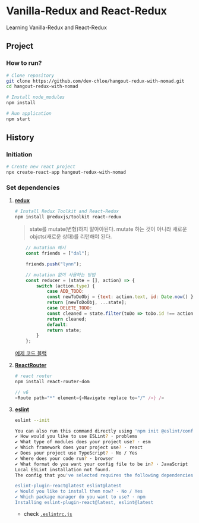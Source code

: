 # Vanilla-Redux and React-Redux

Learning Vanilla-Redux and React-Redux

## Project

### How to run?

```bash
# Clone repository
git clone https://github.com/dev-chloe/hangout-redux-with-nomad.git
cd hangout-redux-with-nomad

# Install node_modules
npm install

# Run application
npm start
```

## History

### Initiation

```bash
# Create new react project
npx create-react-app hangout-redux-with-nomad
```

### Set dependencies

1. [**redux**](https://redux.js.org/)

    ```bash
    # Install Redux Toolkit and React-Redux
    npm install @reduxjs/toolkit react-redux
    ```

    > state를 mutate(변형)하지 말아야된다.
    > mutate 하는 것이 아니라 새로운 objcts(새로운 상태)를 리턴해야 된다.

    ```javascript
        // mutation 예시
        const friends = ["dal"];

        friends.push("lynn");
    ```

    ```javascript
        // mutation 없이 사용하는 방법
        const reducer = (state = [], action) => {
            switch (action.type) {
                case ADD_TODO:
                const newToDoObj = {text: action.text, id: Date.now() }
                return [newToDoObj, ...state];
                case DELETE_TODO:
                const cleaned = state.filter(toDo => toDo.id !== action.id);
                return cleaned;
                default:
                return state;
            }
        };
    ```

    [예제 코드 블럭](https://github.com/dev-chloe/hangout-redux-with-nomad/blob/af82a84fcf8eb1fdade26bbec6edc4c63e9d24f2/src/index.js#L18-L77)

2. [**ReactRouter**](https://reactrouter.com/)

    ```bash
    # react router
    npm install react-router-dom
    ```

    ```javascript
    // v6 
    <Route path="*" element={<Navigate replace to="/" />} />
    ```

3. [**eslint**](https://eslint.org/docs/latest/)

    ```bash
    eslint --init

    You can also run this command directly using 'npm init @eslint/config'.
    ✔ How would you like to use ESLint? · problems
    ✔ What type of modules does your project use? · esm
    ✔ Which framework does your project use? · react
    ✔ Does your project use TypeScript? · No / Yes
    ✔ Where does your code run? · browser
    ✔ What format do you want your config file to be in? · JavaScript
    Local ESLint installation not found.
    The config that you've selected requires the following dependencies:

    eslint-plugin-react@latest eslint@latest
    ✔ Would you like to install them now? · No / Yes
    ✔ Which package manager do you want to use? · npm
    Installing eslint-plugin-react@latest, eslint@latest
    ```

    - check [`.eslintrc.js`](./.eslintrc.js)
